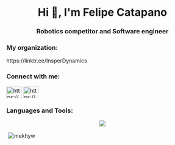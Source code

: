 <h1 align="center">Hi 👋, I'm Felipe Catapano</h1>
<h3 align="center">Robotics competitor and Software engineer</h3>

<h3 align="left">My organization:</h3>
https://linktr.ee/InsperDynamics

<h3 align="left">Connect with me:</h3>
<p align="left">
<a href="https://linkedin.com/in/https://www.linkedin.com/in/felipe-catapano/" target="blank"><img align="center" src="https://raw.githubusercontent.com/rahuldkjain/github-profile-readme-generator/master/src/images/icons/Social/linked-in-alt.svg" alt="https://www.linkedin.com/in/felipe-catapano/" height="30" width="40" /></a>
<a href="https://instagram.com/https://www.instagram.com/fektapano/" target="blank"><img align="center" src="https://raw.githubusercontent.com/rahuldkjain/github-profile-readme-generator/master/src/images/icons/Social/instagram.svg" alt="https://www.instagram.com/fektapano/" height="30" width="40" /></a>
</p>

<h3 align="left">Languages and Tools:</h3>
<p align="center">
  <a href="https://skillicons.dev">
    <img src="https://skillicons.dev/icons?i=ros,linux,raspberrypi,arduino,git,bash,c,cpp,cmake,matlab,py,tensorflow,django,flask,js,java,spring,ruby,rails,aws,gcp,heroku,docker,firebase,mongodb,postgres,sqlite" />
  </a>
</p>

<p>&nbsp;<img align="center" src="https://github-readme-stats.vercel.app/api?username=mekhyw&show_icons=true&locale=en&theme=dark" alt="mekhyw" /></p>
